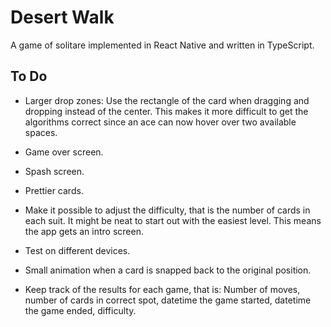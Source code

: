 # Desert Walk

A game of solitare implemented in React Native and written in TypeScript.

## To Do

* Larger drop zones: Use the rectangle of the card when dragging and dropping instead of the center. This makes it more difficult to get the algorithms correct since an ace can now hover over two available spaces.
* Game over screen.
* Spash screen.
* Prettier cards.
* Make it possible to adjust the difficulty, that is the number of cards in each suit. It might be neat to start out with the easiest level. This means the app gets an intro screen.
* Test on different devices.
* Small animation when a card is snapped back to the original position.

* Keep track of the results for each game, that is: Number of moves, number of cards in correct spot, datetime the game started, datetime the game ended, difficulty.
